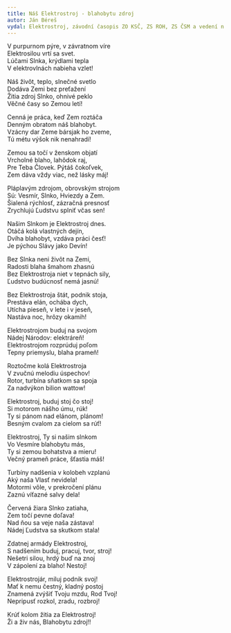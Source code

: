 ```yaml
---
title: Náš Elektrostroj - blahobytu zdroj 
autor: Ján Béreš
vydal: Elektrostroj, závodní časopis ZO KSČ, ZS ROH, ZS ČSM a vedení n. p. Elektrostroj, Brno, 1954
---
```


V purpurnom pýre, v závratnom víre   
Elektrosilou vrtí sa svet.    
Lúčami Slnka, krýdlami tepla   
V elektrovlnách nabieha vzlet!

Náš živôt, teplo, slnečné svetlo   
Dodáva Zemi bez preťažení   
Žitia zdroj Slnko, ohnivé peklo   
Věčné časy so Zemou letí!

Cenná je práca, keď Zem roztáča    
Denným obratom náš blahobyt.   
Vzácny dar Zeme bársjak ho zveme,   
Tú métu výšok nik nenahradí!

Zemou sa točí v ženskom objatí    
Vrcholné blaho, lahôdok raj,   
Pre Teba Človek. Pýtáš čokoľvek,  
Zem dáva vždy viac, než lásky máj!

Pláplavým zdrojom, obrovským strojom   
Sú: Vesmír, Slnko, Hviezdy a Zem.   
Šialená rýchlosť, zázračná presnosť   
Zrychlujú Ľudstvu splniť včas sen!

Našim Slnkom je Elektrostroj dnes.  
Otáčá kolá vlastných dejín,   
Dvíha blahobyt, vzdáva práci česť!    
Je pýchou Slávy jako Devín!

Bez Slnka neni živôt na Zemi,   
Radosti blaha šmahom zhasnú  
Bez Elektrostroja niet v tepnách sily,  
Ľudstvo budúcnosť nemá jasnú!

Bez Elektrostroja štát, podnik stoja,  
Prestáva elán, ochába dych,    
Utícha pieseň, v lete i v jeseň,   
Nastáva noc, hrôzy okamih!

Elektrostrojom buduj na svojom    
Nádej Národov: elektráreň!   
Elektrostrojom rozprúduj poľom    
Tepny priemyslu, blaha prameň!

Roztočme kolá Elektrostroja   
V zvučnú melodiu úspechov!     
Rotor, turbína sňatkom sa spoja    
Za nadvýkon bilion wattow!

Elektrostroj, buduj stoj čo stoj!  
Si motorom nášho úmu, rúk!    
Ty si pánom nad elánom, plánom!   
Besným cvalom za cielom sa rúť!

Elektrostroj, Ty si našim slnkom    
Vo Vesmíre blahobytu más,   
Ty si zemou bohatstva a mieru!   
Večný prameň práce, šťastia máš!

Turbíny nadšenia v kolobeh vzplanú   
Aký naša Vlasť nevidela!   
Motormi vôle, v prekročení plánu   
Zaznú víťazné salvy dela!

Červená žiara Slnko zatiaha,   
Zem točí pevne doľava!    
Nad ňou sa veje naša zástava!     
Nádej Ľudstva sa skutkom stala!

Zdatnej armády Elektrostroj,    
S nadšením buduj, pracuj, tvor, stroj!    
Nešetri silou, hrdý buď na znoj    
V zápolení za blaho! Nestoj!

Elektrostrojár, miluj podnik svoj!  
Mať k nemu čestný, kladný postoj    
Znamená zvýšiť Tvoju mzdu, Rod Tvoj!    
Nepripusť rozkol, zradu, rozbroj!

Krúť kolom žitia za Elektrostroj!   
Ži a živ nás, Blahobytu zdroj!! 